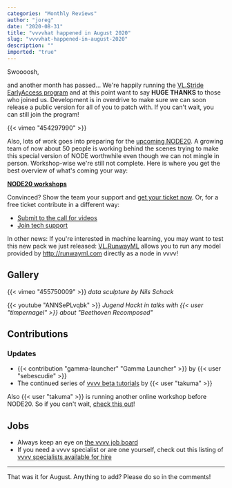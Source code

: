 ```yaml
---
categories: "Monthly Reviews"
author: "joreg"
date: "2020-08-31"
title: "vvvvhat happened in August 2020"
slug: "vvvvhat-happened-in-august-2020"
description: ""
imported: "true"
---
```


Swoooosh,

and another month has passed... We're happily running the [VL.Stride EarlyAccess program](/blog/2020/vl.stride-earlyaccess-available-now) and at this point want to say **HUGE THANKS** to those who joined us. Development is in overdrive to make sure we can soon release a public version for all of you to patch with. If you can't wait, you can still join the program!

{{< vimeo "454297990" >}}

Also, lots of work goes into preparing for the [upcoming NODE20](http://20.nodeforum.org/). A growing team of now about 50 people is working behind the scenes trying to make this special version of NODE worthwhile even though we can not mingle in person. Workshop-wise we're still not complete. Here is where you get the best overview of what's coming your way:

**[NODE20 workshops](https://20.nodeforum.org/program/workshops/)**

Convinced? Show the team your support and [get your ticket now](https://20.nodeforum.org/tickets/).
Or, for a free ticket contribute in a different way:
* [Submit to the call for videos](/blog/2020/node20-call-for-video-submissions)
* [Join tech support](/blog/2020/node20-workshops-call-for-tech-support)

In other news: If you're interested in machine learning, you may want to test this new pack we just released: [VL.RunwayML](https://discourse.vvvv.org/t/vl-runwayml/18770) allows you to run any model provided by <http://runwayml.com> directly as a node in vvvv!

## Gallery

{{< vimeo "455750009" >}}
*data sculpture by Nils Schack*

{{< youtube "ANNSePLvqbk" >}}
*Jugend Hackt in talks with {{< user "timpernagel" >}} about "Beethoven Recomposed"*

## Contributions

### Updates

* {{< contribution "gamma-launcher" "Gamma Launcher" >}} by {{< user "sebescudie" >}}
* The continued series of [vvvv beta tutorials](https://www.youtube.com/playlist?list=PLK3HDkvkLePS9UKCVw1o_eb09Ocws6Wcr) by {{< user "takuma" >}}

Also {{< user "takuma" >}} is running another online workshop before NODE20. So if you can't wait, [check this out](/blog/2020/generative-graphics-workshop-with-vvvv-beta)!

## Jobs

* Always keep an eye on [the vvvv job board](https://discourse.vvvv.org/c/jobs)
* If you need a vvvv specialist or are one yourself, check out this listing of [vvvv specialists available for hire](https://vvvv.org/documentation/vvvv-specialists-available-for-hire)

---

That was it for August. Anything to add? Please do so in the comments!





